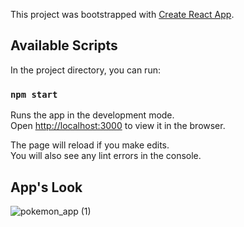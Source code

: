 This project was bootstrapped with [Create React App](https://github.com/facebook/create-react-app).

## Available Scripts

In the project directory, you can run:

### `npm start`

Runs the app in the development mode.<br />
Open [http://localhost:3000](http://localhost:3000) to view it in the browser.

The page will reload if you make edits.<br />
You will also see any lint errors in the console.

## App's Look

![pokemon_app (1)](https://user-images.githubusercontent.com/39413518/131261269-427cb3c2-6427-406b-ad73-60aec259b2a3.gif)




